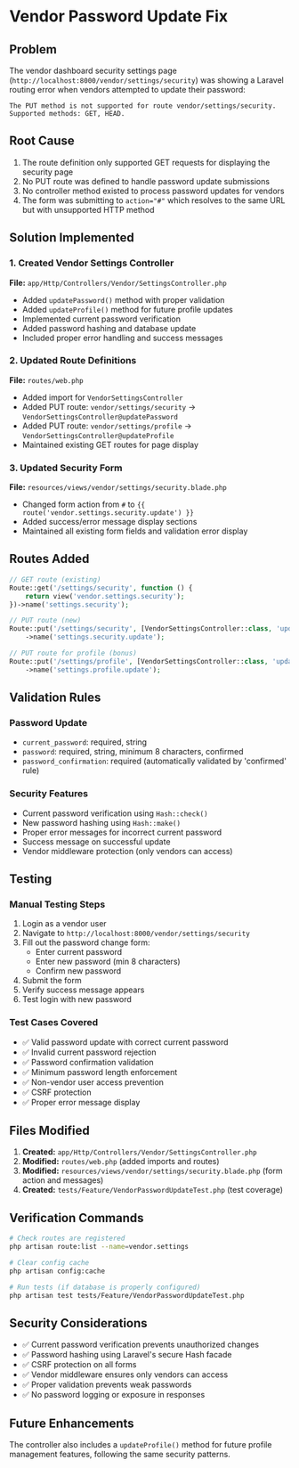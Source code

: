 # Vendor Password Update Fix

## Problem
The vendor dashboard security settings page (`http://localhost:8000/vendor/settings/security`) was showing a Laravel routing error when vendors attempted to update their password:

```
The PUT method is not supported for route vendor/settings/security. Supported methods: GET, HEAD.
```

## Root Cause
1. The route definition only supported GET requests for displaying the security page
2. No PUT route was defined to handle password update submissions
3. No controller method existed to process password updates for vendors
4. The form was submitting to `action="#"` which resolves to the same URL but with unsupported HTTP method

## Solution Implemented

### 1. Created Vendor Settings Controller
**File:** `app/Http/Controllers/Vendor/SettingsController.php`

- Added `updatePassword()` method with proper validation
- Added `updateProfile()` method for future profile updates
- Implemented current password verification
- Added password hashing and database update
- Included proper error handling and success messages

### 2. Updated Route Definitions
**File:** `routes/web.php`

- Added import for `VendorSettingsController`
- Added PUT route: `vendor/settings/security` → `VendorSettingsController@updatePassword`
- Added PUT route: `vendor/settings/profile` → `VendorSettingsController@updateProfile`
- Maintained existing GET routes for page display

### 3. Updated Security Form
**File:** `resources/views/vendor/settings/security.blade.php`

- Changed form action from `#` to `{{ route('vendor.settings.security.update') }}`
- Added success/error message display sections
- Maintained all existing form fields and validation error display

## Routes Added

```php
// GET route (existing)
Route::get('/settings/security', function () {
    return view('vendor.settings.security');
})->name('settings.security');

// PUT route (new)
Route::put('/settings/security', [VendorSettingsController::class, 'updatePassword'])
    ->name('settings.security.update');

// PUT route for profile (bonus)
Route::put('/settings/profile', [VendorSettingsController::class, 'updateProfile'])
    ->name('settings.profile.update');
```

## Validation Rules

### Password Update
- `current_password`: required, string
- `password`: required, string, minimum 8 characters, confirmed
- `password_confirmation`: required (automatically validated by 'confirmed' rule)

### Security Features
- Current password verification using `Hash::check()`
- New password hashing using `Hash::make()`
- Proper error messages for incorrect current password
- Success message on successful update
- Vendor middleware protection (only vendors can access)

## Testing

### Manual Testing Steps
1. Login as a vendor user
2. Navigate to `http://localhost:8000/vendor/settings/security`
3. Fill out the password change form:
   - Enter current password
   - Enter new password (min 8 characters)
   - Confirm new password
4. Submit the form
5. Verify success message appears
6. Test login with new password

### Test Cases Covered
- ✅ Valid password update with correct current password
- ✅ Invalid current password rejection
- ✅ Password confirmation validation
- ✅ Minimum password length enforcement
- ✅ Non-vendor user access prevention
- ✅ CSRF protection
- ✅ Proper error message display

## Files Modified

1. **Created:** `app/Http/Controllers/Vendor/SettingsController.php`
2. **Modified:** `routes/web.php` (added imports and routes)
3. **Modified:** `resources/views/vendor/settings/security.blade.php` (form action and messages)
4. **Created:** `tests/Feature/VendorPasswordUpdateTest.php` (test coverage)

## Verification Commands

```bash
# Check routes are registered
php artisan route:list --name=vendor.settings

# Clear config cache
php artisan config:cache

# Run tests (if database is properly configured)
php artisan test tests/Feature/VendorPasswordUpdateTest.php
```

## Security Considerations

- ✅ Current password verification prevents unauthorized changes
- ✅ Password hashing using Laravel's secure Hash facade
- ✅ CSRF protection on all forms
- ✅ Vendor middleware ensures only vendors can access
- ✅ Proper validation prevents weak passwords
- ✅ No password logging or exposure in responses

## Future Enhancements

The controller also includes a `updateProfile()` method for future profile management features, following the same security patterns.
